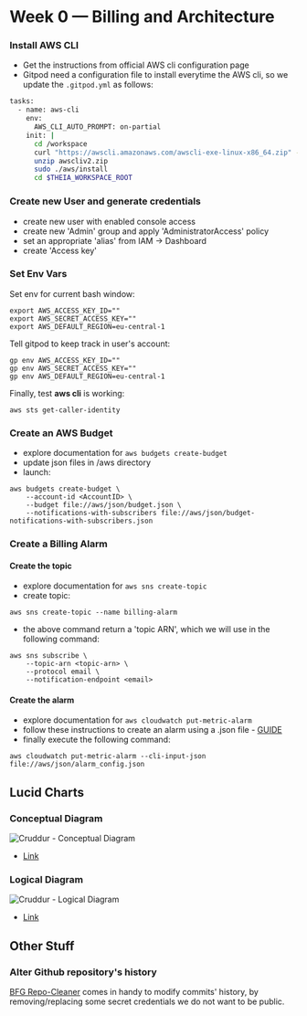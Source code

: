 # Week 0 — Billing and Architecture

### Install AWS CLI
- Get the instructions from official AWS cli configuration page
- Gitpod need a configuration file to install everytime the AWS cli, so we update the `.gitpod.yml` as follows:

```sh
tasks:
  - name: aws-cli
    env:
      AWS_CLI_AUTO_PROMPT: on-partial
    init: |
      cd /workspace
      curl "https://awscli.amazonaws.com/awscli-exe-linux-x86_64.zip" -o "awscliv2.zip"
      unzip awscliv2.zip
      sudo ./aws/install
      cd $THEIA_WORKSPACE_ROOT
```

### Create new User and generate credentials
- create new user with enabled console access
- create new 'Admin' group and apply 'AdministratorAccess' policy
- set an appropriate 'alias' from IAM -> Dashboard
- create 'Access key'

### Set Env Vars
Set env for current bash window:
```
export AWS_ACCESS_KEY_ID=""
export AWS_SECRET_ACCESS_KEY=""
export AWS_DEFAULT_REGION=eu-central-1
```

Tell gitpod to keep track in user's account:
```
gp env AWS_ACCESS_KEY_ID=""
gp env AWS_SECRET_ACCESS_KEY=""
gp env AWS_DEFAULT_REGION=eu-central-1
```

Finally, test **aws cli** is working:
```
aws sts get-caller-identity
```

### Create an AWS Budget
- explore documentation for `aws budgets create-budget`
- update json files in /aws directory
- launch:
```
aws budgets create-budget \
    --account-id <AccountID> \
    --budget file://aws/json/budget.json \
    --notifications-with-subscribers file://aws/json/budget-notifications-with-subscribers.json
```

### Create a Billing Alarm
#### Create the topic
- explore documentation for `aws sns create-topic`
- create topic:
```
aws sns create-topic --name billing-alarm
```
- the above command return a 'topic ARN', which we will use in the following command:
```
aws sns subscribe \
    --topic-arn <topic-arn> \
    --protocol email \
    --notification-endpoint <email>
```

#### Create the alarm
- explore documentation for `aws cloudwatch put-metric-alarm`
- follow these instructions to create an alarm using a .json file - [GUIDE](https://aws.amazon.com/premiumsupport/knowledge-center/cloudwatch-estimatedcharges-alarm/)
- finally execute the following command:
```
aws cloudwatch put-metric-alarm --cli-input-json file://aws/json/alarm_config.json
```

## Lucid Charts
### Conceptual Diagram
![Cruddur - Conceptual Diagram](https://github.com/denisgulev/aws-bootcamp-cruddur-2023/assets/22997490/c63bfd54-dfe6-4599-b7e8-56d624a20b2b)
- [Link](https://lucid.app/lucidchart/2dc0978c-ed7b-4cbc-a813-ded241cc0350/edit?viewport_loc=-848%2C-307%2C2627%2C1343%2C0_0&invitationId=inv_251bde7a-e611-42ab-ab0b-283b5f73fb88)
### Logical Diagram
![Cruddur - Logical Diagram](https://github.com/denisgulev/aws-bootcamp-cruddur-2023/assets/22997490/cb7f8d7d-256b-492c-ab0f-ecd0e827a63d)
- [Link](https://lucid.app/lucidchart/37758524-e6e1-4ea1-b6fe-cf8cfdb1566a/edit?viewport_loc=328%2C211%2C1594%2C815%2C0_0&invitationId=inv_ad7290e9-6939-4967-b62c-9f179ca754a1)


## Other Stuff
### Alter Github repository's history
[BFG Repo-Cleaner](https://rtyley.github.io/bfg-repo-cleaner/) comes in handy to modify commits' history, by removing/replacing some secret credentials we do not want to be public.
